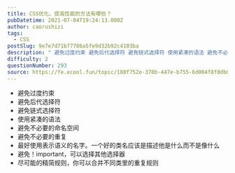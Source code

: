 ```yaml
---
title: CSS优化、提高性能的方法有哪些？
pubDatetime: 2021-07-04T19:24:13.000Z
author: caorushizi
tags:
  - CSS
postSlug: 9e7e7d71b77786a5fe9d32b92c4103ba
description: " 避免过度约束 避免后代选择符 避免链式选择符 使用紧凑的语法 避免不必要的命名空间 避免不必要的重复 最好使用表示语义的名字。一个好的类名应该是描述他是什么而不是像什么 避免！important，可以选择其他选择器 尽可能的精简规则，你可以合并不同类里的重复规则 "
difficulty: 2
questionNumber: 293
source: https://fe.ecool.fun/topic/180f752e-370b-447e-b755-6d004f8f0db0
---
```


- 避免过度约束
- 避免后代选择符
- 避免链式选择符
- 使用紧凑的语法
- 避免不必要的命名空间
- 避免不必要的重复
- 最好使用表示语义的名字。一个好的类名应该是描述他是什么而不是像什么
- 避免！important，可以选择其他选择器
- 尽可能的精简规则，你可以合并不同类里的重复规则

